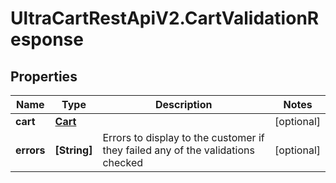 # UltraCartRestApiV2.CartValidationResponse

## Properties
Name | Type | Description | Notes
------------ | ------------- | ------------- | -------------
**cart** | [**Cart**](Cart.md) |  | [optional] 
**errors** | **[String]** | Errors to display to the customer if they failed any of the validations checked | [optional] 


